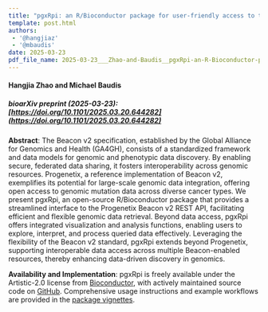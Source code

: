 ```yaml
---
title: "pgxRpi: an R/Bioconductor package for user-friendly access to the Beacon v2 API"
template: post.html 
authors:
 - '@hangjiaz'
 - '@mbaudis'
date: 2025-03-23
pdf_file_name: 2025-03-23___Zhao-and-Baudis__pgxRpi-an-R-Bioconductor-package-for-user-friendly-access-to-the-Beacon-v2-API__biorxiv.pdf
---
```


#### Hangjia Zhao and Michael Baudis
##### bioarXiv preprint (2025-03-23): [https://doi.org/10.1101/2025.03.20.644282](https://doi.org/10.1101/2025.03.20.644282)

**Abstract**: The Beacon v2 specification, established by the Global Alliance for Genomics and Health (GA4GH), consists of a standardized framework and data models for genomic and phenotypic data discovery. By enabling secure, federated data sharing, it fosters interoperability across genomic resources. Progenetix, a reference implementation of Beacon v2, exemplifies its potential for large-scale genomic data integration, offering open access to genomic mutation data across diverse cancer types. We present pgxRpi, an open-source R/Bioconductor package that provides a streamlined interface to the Progenetix Beacon v2 REST API, facilitating efficient and flexible genomic data retrieval. Beyond data access, pgxRpi offers integrated visualization and analysis functions, enabling users to explore, interpret, and process queried data effectively. Leveraging the flexibility of the Beacon v2 standard, pgxRpi extends beyond Progenetix, supporting interoperable data access across multiple Beacon-enabled resources, thereby enhancing data-driven discovery in genomics.

**Availability and Implementation**: pgxRpi is freely available under the Artistic-2.0 license from [Bioconductor](https://doi.org/doi:10.18129/B9.bioc.pgxRpi), with actively maintained source code on [GitHub](https://github.com/progenetix/pgxRpi). Comprehensive usage instructions and example workflows are provided in the [package vignettes](https://github.com/progenetix/pgxRpi/tree/devel/vignettes).
